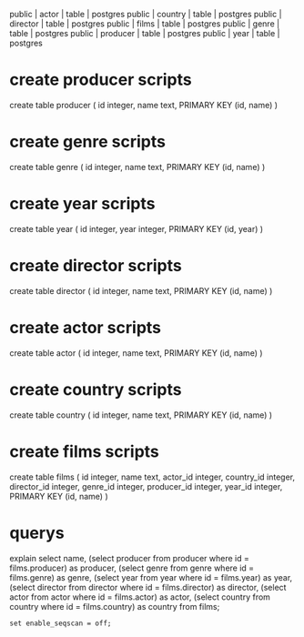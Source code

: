 public | actor           | table    | postgres
 public | country         | table    | postgres
 public | director        | table    | postgres
 public | films           | table    | postgres
 public | genre           | table    | postgres
 public | producer        | table    | postgres
 public | year            | table    | postgres
 
# create producer scripts

create table producer (
	id integer,
	name text,
	PRIMARY KEY (id, name)
)

# create genre scripts

create table genre  (
	id integer,
	name text,
	PRIMARY KEY (id, name)
)

# create year scripts

create table year (
	id integer,
	year integer,
	PRIMARY KEY (id, year)
)

# create director scripts 

create table director (
	id integer,
	name text,
	PRIMARY KEY (id, name)
)

# create actor scripts 


create table actor (
	id integer,
	name text,
	PRIMARY KEY (id, name)
)

# create country scripts

create table country (
	id integer,
	name text,
	PRIMARY KEY (id, name)
)


# create films scripts 

create table films (
	id integer,
	name text,
	actor_id integer,
	country_id integer,
	director_id integer,
	genre_id integer,
	producer_id integer,
	year_id integer,
	PRIMARY KEY (id, name)
)


# querys

explain select name, 
	(select producer from producer where id = films.producer) as producer, 
	(select genre from genre where id = films.genre) as genre, 
	(select year from year where id = films.year) as year,
	(select director from director where id = films.director) as director,
	(select actor from actor where id = films.actor) as actor,
	(select country from country where id = films.country) as country
	from films;


	set enable_seqscan = off;
